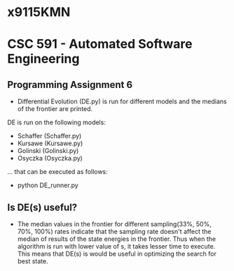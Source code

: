 # x9115KMN
# CSC 591 - Automated Software Engineering

## Programming Assignment 6
* Differential Evolution (DE.py) is run for different models and the medians of the frontier are printed.

DE is run on the following models:
* Schaffer (Schaffer.py)
* Kursawe (Kursawe.py)
* Golinski (Golinski.py)
* Osyczka (Osyczka.py)

... that can be executed as follows:
* python DE_runner.py

## Is DE(s) useful?
* The median values in the frontier for different sampling(33%, 50%, 70%, 100%) rates indicate that the sampling rate doesn't affect 
the median of results of the state energies in the frontier. Thus when the algorithm is run with lower value of s, it takes lesser time
to execute. This means that DE(s) is would be useful in optimizing the search for best state.

